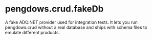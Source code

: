# pengdows.crud.fakeDb

A fake ADO.NET provider used for integration tests. It lets you run pengdows.crud without a real database and ships with schema files to emulate different products.
